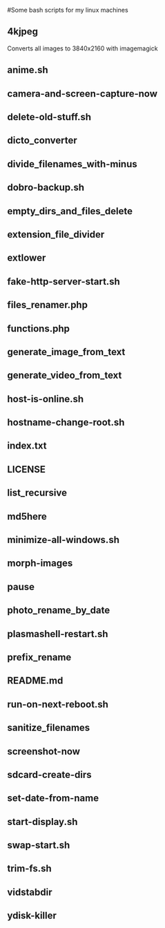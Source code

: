 #Some bash scripts for my linux machines

## 4kjpeg
Converts all images to 3840x2160 with imagemagick

## anime.sh


## camera-and-screen-capture-now


## delete-old-stuff.sh


## dicto_converter


## divide_filenames_with-minus


## dobro-backup.sh


## empty_dirs_and_files_delete


## extension_file_divider


## extlower


## fake-http-server-start.sh


## files_renamer.php


## functions.php


## generate_image_from_text


## generate_video_from_text


## host-is-online.sh


## hostname-change-root.sh


## index.txt


## LICENSE


## list_recursive


## md5here


## minimize-all-windows.sh


## morph-images


## pause


## photo_rename_by_date


## plasmashell-restart.sh


## prefix_rename


## README.md


## run-on-next-reboot.sh


## sanitize_filenames


## screenshot-now


## sdcard-create-dirs


## set-date-from-name


## start-display.sh


## swap-start.sh


## trim-fs.sh


## vidstabdir


## ydisk-killer


